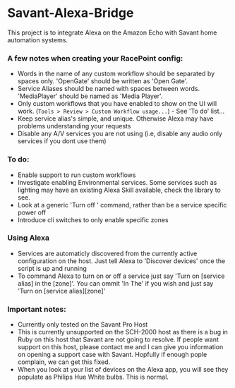 # Savant-Alexa-Bridge

This project is to integrate Alexa on the Amazon Echo with Savant home automation systems.


### A few notes when creating your RacePoint config:
* Words in the name of any custom workflow should be separated by spaces only. 'OpenGate' should be written as 'Open Gate'.
* Service Aliases should be named with spaces between words. 'MediaPlayer' should be named as 'Media Player'.
* Only custom workflows that you have enabled to show on the UI will work. (`Tools > Review > Custom Workflow usage...`) - See 'To do' list...
* Keep service alias's simple, and unique. Otherwise Alexa may have problems understanding your requests
* Disable any A/V services you are not using (i.e, disable any audio only services if you dont use them)

### To do:
* Enable support to run custom workflows
* Investigate enabling Environmental services. Some services such as lighting may have an existing Alexa Skill available, check the library to see.
* Look at a generic 'Turn off <Zone>' command, rather than be a service specific power off
* Introduce cli switches to only enable specific zones

### Using Alexa
* Services are automaticly discovered from the currently active configuration on the host. Just tell Alexa to 'Discover devices' once the script is up and running
* To command Alexa to turn on or off a service just say 'Turn on [service alias] in the [zone]'. You can ommit 'In The' if you wish and just say 'Turn on [service alias][zone]'


### Important notes:
* Currently only tested on the Savant Pro Host
* This is currently unsupported on the SCH-2000 host as there is a bug in Ruby on this host that Savant are not going to resolve. If people want support on this host, please contact me and I can give you information on opening a support case with Savant. Hopfully if enough pople complain, we can get this fixed.
* When you look at your list of devices on the Alexa app, you will see they populate as Philips Hue White bulbs. This is normal.